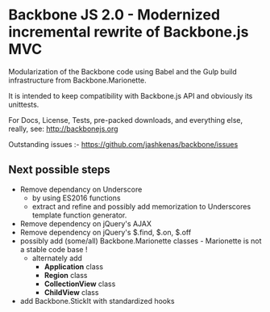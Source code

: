 # Backbone JS 2.0 - Modernized incremental rewrite of Backbone.js MVC

Modularization of the Backbone code using Babel and the Gulp build infrastructure from Backbone.Marionette.

It is intended to keep compatibility with Backbone.js API and obviously its unittests.

For Docs, License, Tests, pre-packed downloads, and everything else, really, see: http://backbonejs.org

Outstanding issues :- https://github.com/jashkenas/backbone/issues

## Next possible steps
  - Remove dependancy on Underscore
    - by using ES2016 functions
    - extract and refine and possibly add memorization to Underscores template function generator.
  - Remove dependency on jQuery's AJAX
  - Remove dependency on jQuery's $.find, $.on, $.off
  - possibly add (some/all) Backbone.Marionette classes - Marionette is not a stable code base !
    - alternately add
      - **Application** class
      - **Region** class
      - **CollectionView** class
      - **ChildView** class
  - add Backbone.StickIt with standardized hooks
